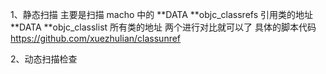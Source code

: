 1、静态扫描
主要是扫描 macho 中的
**DATA **objc_classrefs 引用类的地址
**DATA **objc_classlist 所有类的地址
两个进行对比就可以了
具体的脚本代码
https://github.com/xuezhulian/classunref

2、动态扫描检查
